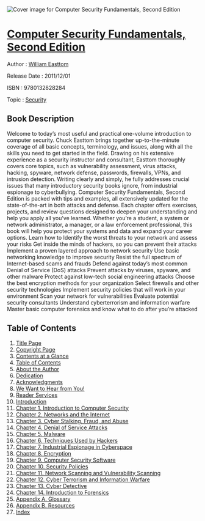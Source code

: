 ![Cover image for Computer Security Fundamentals, Second Edition](https://imgdetail.ebookreading.net/cover/cover/security/EB9780132828284.jpg)

[Computer Security Fundamentals, Second Edition](https://ebookreading.net/view/book/Computer+Security+Fundamentals%2C+Second+Edition-EB9780132828284_1.html "Computer Security Fundamentals, Second Edition")
====================================================================================================================

Author : [William Easttom](https://ebookreading.net/search/author/William+Easttom)

Release Date : 2011/12/01

ISBN : 9780132828284

Topic : [Security](https://ebookreading.net/search/category/security)

Book Description
-----------------

Welcome to today’s most useful and practical one-volume introduction to computer security. Chuck Easttom brings together up-to-the-minute coverage of all basic concepts, terminology, and issues, along with all the skills you need to get started in the field. Drawing on his extensive experience as a security instructor and consultant, Easttom thoroughly covers core topics, such as vulnerability assessment, virus attacks, hacking, spyware, network defense, passwords, firewalls, VPNs, and intrusion detection. Writing clearly and simply, he fully addresses crucial issues that many introductory security books ignore, from industrial espionage to cyberbullying.
Computer Security Fundamentals, Second Edition is packed with tips and examples, all extensively updated for the state-of-the-art in both attacks and defense. Each chapter offers exercises, projects, and review questions designed to deepen your understanding and help you apply all you’ve learned. Whether you’re a student, a system or network administrator, a manager, or a law enforcement professional, this book will help you protect your systems and data and expand your career options.
Learn how to
Identify the worst threats to your network and assess your risks
Get inside the minds of hackers, so you can prevent their attacks
Implement a proven layered approach to network security
Use basic networking knowledge to improve security
Resist the full spectrum of Internet-based scams and frauds
Defend against today’s most common Denial of Service (DoS) attacks
Prevent attacks by viruses, spyware, and other malware
Protect against low-tech social engineering attacks
Choose the best encryption methods for your organization
Select firewalls and other security technologies
Implement security policies that will work in your environment
Scan your network for vulnerabilities
Evaluate potential security consultants
Understand cyberterrorism and information warfare
Master basic computer forensics and know what to do after you’re attacked
              
Table of Contents
-----------------

1. [Title Page](https://ebookreading.net/view/book/Computer+Security+Fundamentals%2C+Second+Edition-EB9780132828284_2.html)
1. [Copyright Page](https://ebookreading.net/view/book/Computer+Security+Fundamentals%2C+Second+Edition-EB9780132828284_3.html)
1. [Contents at a Glance](https://ebookreading.net/view/book/Computer+Security+Fundamentals%2C+Second+Edition-EB9780132828284_4.html)
1. [Table of Contents](https://ebookreading.net/view/book/Computer+Security+Fundamentals%2C+Second+Edition-EB9780132828284_5.html)
1. [About the Author](https://ebookreading.net/view/book/Computer+Security+Fundamentals%2C+Second+Edition-EB9780132828284_6.html)
1. [Dedication](https://ebookreading.net/view/book/Computer+Security+Fundamentals%2C+Second+Edition-EB9780132828284_7.html)
1. [Acknowledgments](https://ebookreading.net/view/book/Computer+Security+Fundamentals%2C+Second+Edition-EB9780132828284_8.html)
1. [We Want to Hear from You!](https://ebookreading.net/view/book/Computer+Security+Fundamentals%2C+Second+Edition-EB9780132828284_9.html)
1. [Reader Services](https://ebookreading.net/view/book/Computer+Security+Fundamentals%2C+Second+Edition-EB9780132828284_11.html)
1. [Introduction](https://ebookreading.net/view/book/Computer+Security+Fundamentals%2C+Second+Edition-EB9780132828284_0.html)
1. [Chapter 1. Introduction to Computer Security](https://ebookreading.net/view/book/Computer+Security+Fundamentals%2C+Second+Edition-EB9780132828284_12.html)
1. [Chapter 2. Networks and the Internet](https://ebookreading.net/view/book/Computer+Security+Fundamentals%2C+Second+Edition-EB9780132828284_13.html)
1. [Chapter 3. Cyber Stalking, Fraud, and Abuse](https://ebookreading.net/view/book/Computer+Security+Fundamentals%2C+Second+Edition-EB9780132828284_14.html)
1. [Chapter 4. Denial of Service Attacks](https://ebookreading.net/view/book/Computer+Security+Fundamentals%2C+Second+Edition-EB9780132828284_15.html)
1. [Chapter 5. Malware](https://ebookreading.net/view/book/Computer+Security+Fundamentals%2C+Second+Edition-EB9780132828284_16.html)
1. [Chapter 6. Techniques Used by Hackers](https://ebookreading.net/view/book/Computer+Security+Fundamentals%2C+Second+Edition-EB9780132828284_17.html)
1. [Chapter 7. Industrial Espionage in Cyberspace](https://ebookreading.net/view/book/Computer+Security+Fundamentals%2C+Second+Edition-EB9780132828284_18.html)
1. [Chapter 8. Encryption](https://ebookreading.net/view/book/Computer+Security+Fundamentals%2C+Second+Edition-EB9780132828284_19.html)
1. [Chapter 9. Computer Security Software](https://ebookreading.net/view/book/Computer+Security+Fundamentals%2C+Second+Edition-EB9780132828284_20.html)
1. [Chapter 10. Security Policies](https://ebookreading.net/view/book/Computer+Security+Fundamentals%2C+Second+Edition-EB9780132828284_21.html)
1. [Chapter 11. Network Scanning and Vulnerability Scanning](https://ebookreading.net/view/book/Computer+Security+Fundamentals%2C+Second+Edition-EB9780132828284_22.html)
1. [Chapter 12. Cyber Terrorism and Information Warfare](https://ebookreading.net/view/book/Computer+Security+Fundamentals%2C+Second+Edition-EB9780132828284_23.html)
1. [Chapter 13. Cyber Detective](https://ebookreading.net/view/book/Computer+Security+Fundamentals%2C+Second+Edition-EB9780132828284_24.html)
1. [Chapter 14. Introduction to Forensics](https://ebookreading.net/view/book/Computer+Security+Fundamentals%2C+Second+Edition-EB9780132828284_25.html)
1. [Appendix A. Glossary](https://ebookreading.net/view/book/Computer+Security+Fundamentals%2C+Second+Edition-EB9780132828284_26.html)
1. [Appendix B. Resources](https://ebookreading.net/view/book/Computer+Security+Fundamentals%2C+Second+Edition-EB9780132828284_27.html)
1. [Index](https://ebookreading.net/view/book/Computer+Security+Fundamentals%2C+Second+Edition-EB9780132828284_28.html)
